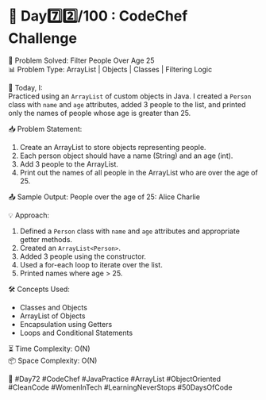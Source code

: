 # 🚀 Day7️⃣2️⃣/100 : CodeChef Challenge

🧩 Problem Solved: Filter People Over Age 25  
📊 Problem Type: ArrayList | Objects | Classes | Filtering Logic  

📝 Today, I:  
Practiced using an `ArrayList` of custom objects in Java. I created a `Person` class with `name` and `age` attributes, added 3 people to the list, and printed only the names of people whose age is greater than 25.

📥 Problem Statement:

1. Create an ArrayList to store objects representing people.
2. Each person object should have a name (String) and an age (int).
3. Add 3 people to the ArrayList.
4. Print out the names of all people in the ArrayList who are over the age of 25.


📤 Sample Output:
People over the age of 25:
Alice
Charlie

💡 Approach:
1. Defined a `Person` class with `name` and `age` attributes and appropriate getter methods.
2. Created an `ArrayList<Person>`.
3. Added 3 people using the constructor.
4. Used a for-each loop to iterate over the list.
5. Printed names where age > 25.

🛠️ Concepts Used:
- Classes and Objects  
- ArrayList of Objects  
- Encapsulation using Getters  
- Loops and Conditional Statements  

⏳ Time Complexity: O(N)  
📦 Space Complexity: O(N)  

🌱 #Day72 #CodeChef #JavaPractice #ArrayList #ObjectOriented #CleanCode #WomenInTech #LearningNeverStops #50DaysOfCode
